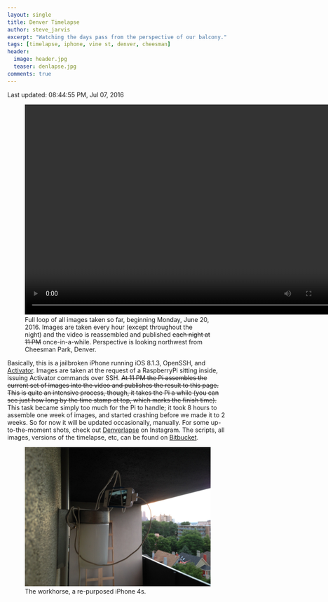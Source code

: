 ```yaml
---
layout: single
title: Denver Timelapse
author: steve_jarvis
excerpt: "Watching the days pass from the perspective of our balcony."
tags: [timelapse, iphone, vine st, denver, cheesman]
header:
  image: header.jpg
  teaser: denlapse.jpg
comments: true
---
```


Last updated: 08:44:55 PM, Jul 07, 2016

<figure>
  <video width="720" height="480" controls="controls">
    <source src="https://nerdster.org/static/timelapse.mp4">
  </video>
  <figcaption>
    Full loop of all images taken so far, beginning
    Monday, June 20, 2016. Images are taken every hour (except
    throughout the night) and the video is reassembled and published <del>each night
    at 11 PM</del> once-in-a-while. Perspective is looking northwest from Cheesman Park, Denver.
  </figcaption>
</figure>

Basically, this is a jailbroken iPhone running iOS 8.1.3, OpenSSH, and [Activator](http://www.cydiaios7.com/activator.html).
Images are taken at the request of a RaspberryPi sitting inside, issuing
Activator commands over SSH. <del>At 11 PM the Pi assembles the current set of images
into the video and publishes the result to this page. This is quite an intensive
process, though, it takes the Pi a while (you can see just how long by the time
stamp at top, which marks the finish time).</del> This task became simply too much
for the Pi to handle; it took 8 hours to assemble one week of images, and started
crashing before we made it to 2 weeks. So for now it will be updated occasionally,
manually. For some up-to-the-moment shots, check out [Denverlapse](https://www.instagram.com/denverlapse/)
on Instagram. The scripts, all images, versions of the timelapse, etc, can be found on
[Bitbucket](https://bitbucket.org/stevejarvis/denlapse/src).

<figure>
    <a href="../images/denlapse.jpg"><img src="../images/denlapse.jpg"></a>
    <figcaption>The workhorse, a re-purposed iPhone 4s.</figcaption>
</figure>
